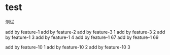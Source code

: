 # test
测试

add by feature-1
add by feature-2
add by feature-3 1
add by feature-3 2
add by feature-1 3
add by feature-1 4
add by feature-1 67
add by feature-1 69


add by feature-10 1
add by feature-10 2
add by feature-10 3
